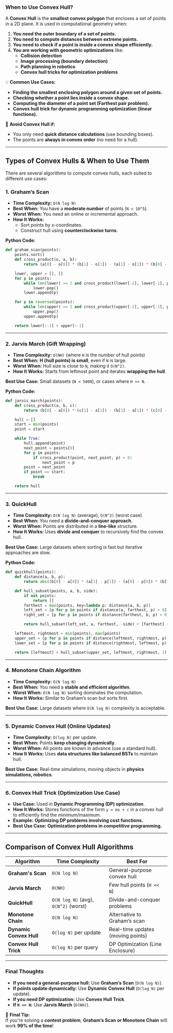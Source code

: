 ### **When to Use Convex Hull?**
A **Convex Hull** is the **smallest convex polygon** that encloses a set of points in a 2D plane. It is used in computational geometry when:
1. **You need the outer boundary of a set of points.**
2. **You need to compute distances between extreme points.**
3. **You need to check if a point is inside a convex shape efficiently.**
4. **You are working with geometric optimizations** like:
   - **Collision detection**
   - **Image processing (boundary detection)**
   - **Path planning in robotics**
   - **Convex hull tricks for optimization problems**

💡 **Common Use Cases:**
- **Finding the smallest enclosing polygon around a given set of points.**
- **Checking whether a point lies inside a convex shape.**
- **Computing the diameter of a point set (Farthest pair problem).**
- **Convex hull trick for dynamic programming optimization (linear functions).**

🛑 **Avoid Convex Hull if:**
- You only need **quick distance calculations** (use bounding boxes).
- The points are **always in convex order** (no need for a hull).

---

## **Types of Convex Hulls & When to Use Them**
There are several algorithms to compute convex hulls, each suited to different use cases:

### **1. Graham’s Scan**
   - **Time Complexity:** `O(N log N)`
   - **Best When:** You have a **moderate number** of points (`N < 10^5`).
   - **Worst When:** You need an online or incremental approach.
   - **How It Works:** 
     - Sort points by x-coordinates.
     - Construct hull using **counterclockwise turns**.

   **Python Code:**
   ```python
   def graham_scan(points):
       points.sort()
       def cross_product(o, a, b):
           return (a[0] - o[0]) * (b[1] - o[1]) - (a[1] - o[1]) * (b[0] - o[0])

       lower, upper = [], []
       for p in points:
           while len(lower) >= 2 and cross_product(lower[-2], lower[-1], p) <= 0:
               lower.pop()
           lower.append(p)

       for p in reversed(points):
           while len(upper) >= 2 and cross_product(upper[-2], upper[-1], p) <= 0:
               upper.pop()
           upper.append(p)

       return lower[:-1] + upper[:-1]
   ```

---

### **2. Jarvis March (Gift Wrapping)**
   - **Time Complexity:** `O(NH)` (where `H` is the number of hull points)
   - **Best When:** **H (hull points) is small**, even if `N` is large.
   - **Worst When:** Hull size is close to `N`, making it `O(N^2)`.
   - **How It Works:** Starts from leftmost point and iterates **wrapping the hull**.

   **Best Use Case:** Small datasets (`N < 5000`), or cases where `H << N`.

   **Python Code:**
   ```python
   def jarvis_march(points):
       def cross_product(a, b, c):
           return (b[0] - a[0]) * (c[1] - a[1]) - (b[1] - a[1]) * (c[0] - a[0])

       hull = []
       start = min(points)
       point = start

       while True:
           hull.append(point)
           next_point = points[0]
           for p in points:
               if cross_product(point, next_point, p) > 0:
                   next_point = p
           point = next_point
           if point == start:
               break

       return hull
   ```

---

### **3. QuickHull**
   - **Time Complexity:** `O(N log N)` (average), `O(N^2)` (worst case)
   - **Best When:** You need a **divide-and-conquer approach**.
   - **Worst When:** Points are distributed in a **line-like** structure.
   - **How It Works:** Uses **divide and conquer** to recursively find the convex hull.

   **Best Use Case:** Large datasets where sorting is fast but iterative approaches are slow.

   **Python Code:**
   ```python
   def quickhull(points):
       def distance(a, b, p):
           return abs((b[0] - a[0]) * (a[1] - p[1]) - (a[0] - p[0]) * (b[1] - a[1]))

       def hull_subset(points, a, b, side):
           if not points:
               return []
           farthest = max(points, key=lambda p: distance(a, b, p))
           left_set = [p for p in points if distance(a, farthest, p) > 0]
           right_set = [p for p in points if distance(farthest, b, p) > 0]

           return hull_subset(left_set, a, farthest, -side) + [farthest] + hull_subset(right_set, farthest, b, -side)

       leftmost, rightmost = min(points), max(points)
       upper_set = [p for p in points if distance(leftmost, rightmost, p) > 0]
       lower_set = [p for p in points if distance(rightmost, leftmost, p) > 0]

       return [leftmost] + hull_subset(upper_set, leftmost, rightmost, 1) + [rightmost] + hull_subset(lower_set, rightmost, leftmost, -1)
   ```

---

### **4. Monotone Chain Algorithm**
   - **Time Complexity:** `O(N log N)`
   - **Best When:** You need a **stable and efficient algorithm**.
   - **Worst When:** `O(N log N)` sorting dominates the computation.
   - **How It Works:** Similar to Graham’s scan but sorts first.

   **Best Use Case:** Large datasets where `O(N log N)` complexity is acceptable.

---

### **5. Dynamic Convex Hull (Online Updates)**
   - **Time Complexity:** `O(log N)` per update.
   - **Best When:** Points **keep changing dynamically**.
   - **Worst When:** All points are known in advance (use a standard hull).
   - **How It Works:** Uses **data structures like balanced BSTs** to maintain hull.

   **Best Use Case:** Real-time simulations, moving objects in **physics simulations, robotics**.

---

### **6. Convex Hull Trick (Optimization Use Case)**
   - **Use Case:** Used in **Dynamic Programming (DP) optimization**.
   - **How It Works:** Stores functions of the form `y = mx + c` in a convex hull to efficiently find the minimum/maximum.
   - **Example:** **Optimizing DP problems involving cost functions.**
   - **Best Use Case:** **Optimization problems in competitive programming.**

---

## **Comparison of Convex Hull Algorithms**
| Algorithm         | Time Complexity | Best For |
|------------------|---------------|---------|
| **Graham's Scan** | `O(N log N)` | General-purpose convex hull |
| **Jarvis March** | `O(NH)` | Few hull points (`H << N`) |
| **QuickHull** | `O(N log N)` (avg), `O(N^2)` (worst) | Divide-and-conquer problems |
| **Monotone Chain** | `O(N log N)` | Alternative to Graham’s scan |
| **Dynamic Convex Hull** | `O(log N)` per update | Real-time updates (moving points) |
| **Convex Hull Trick** | `O(log N)` per query | DP Optimization (Line Enclosure) |

---

### **Final Thoughts**
- **If you need a general-purpose hull:** Use **Graham’s Scan** (`O(N log N)`).
- **If points update dynamically:** Use **Dynamic Convex Hull** (`O(log N)` per update).
- **If you need DP optimization:** Use **Convex Hull Trick**.
- **If `H << N`:** Use **Jarvis March** (`O(NH)`).

🚀 **Final Tip:**  
If you're solving a **contest problem**, **Graham’s Scan or Monotone Chain** will work **99% of the time**!